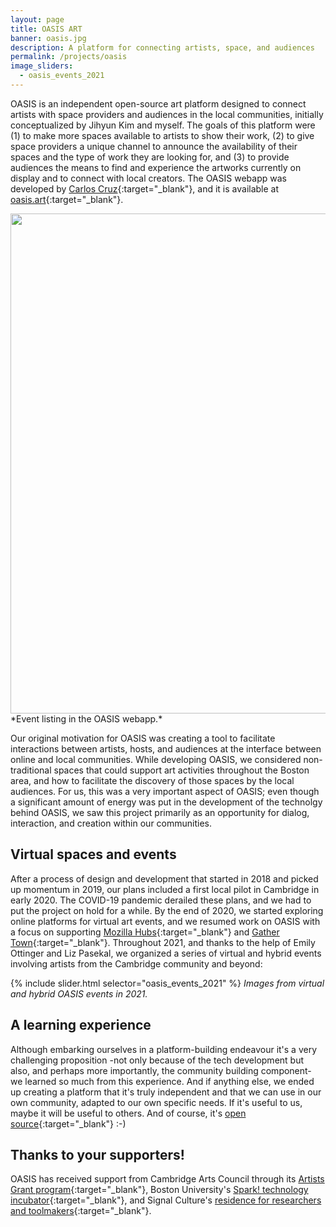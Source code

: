```yaml
---
layout: page
title: OASIS ART
banner: oasis.jpg
description: A platform for connecting artists, space, and audiences
permalink: /projects/oasis
image_sliders:
  - oasis_events_2021
---
```


OASIS is an independent open-source art platform designed to connect artists with space providers and audiences in the local communities, initially conceptualized by Jihyun Kim and myself. The goals of this platform were (1) to make more spaces available to artists to show their work, (2) to give space providers a unique channel to announce the availability of their spaces and the type of work they are looking for, and (3) to provide audiences the means to find and experience the artworks currently on display and to connect with local creators. The OASIS webapp was developed by [Carlos Cruz](https://www.carcruz.dev/){:target="_blank"}, and it is available at [oasis.art](https://oasis.art){:target="_blank"}.

<img img width="800" src="https://portfolio.andrescolubri.net/images/oasis-events-page.jpg" style="background:none; border:none; box-shadow:none">
*Event listing in the OASIS webapp.*

Our original motivation for OASIS was creating a tool to facilitate interactions between artists, hosts, and audiences at the interface between online and local communities. While developing OASIS, we considered non-traditional spaces that could support art activities throughout the Boston area, and how to facilitate the discovery of those spaces by the local audiences. For us, this was a very important aspect of OASIS; even though a significant amount of energy was put in the development of the technolgy behind OASIS, we saw this project primarily as an opportunity for dialog, interaction, and creation within our communities.

## Virtual spaces and events

After a process of design and development that started in 2018 and picked up momentum in 2019, our plans included a first local pilot in Cambridge in early 2020. The COVID-19 pandemic derailed these plans, and we had to put the project on hold for a while. By the end of 2020, we started exploring online platforms for virtual art events, and we resumed work on OASIS with a focus on supporting [Mozilla Hubs](https://hubs.mozilla.com/){:target="_blank"} and [Gather Town](https://www.gather.town/){:target="_blank"}. Throughout 2021, and thanks to the help of Emily Ottinger and Liz Pasekal, we organized a series of virtual and hybrid events involving artists from the Cambridge community and beyond:

{% include slider.html selector="oasis_events_2021" %}
*Images from virtual and hybrid OASIS events in 2021.*

## A learning experience

Although embarking ourselves in a platform-building endeavour it's a very challenging proposition -not only because of the tech development but also, and perhaps more importantly, the community building component- we learned so much from this experience. And if anything else, we ended up creating a platform that it's truly independent and that we can use in our own community, adapted to our own specific needs. If it's useful to us, maybe it will be useful to others. And of course, it's [open source](https://github.com/oasis-art-project){:target="_blank"} :-)

## Thanks to your supporters!

OASIS has received support from Cambridge Arts Council through its [Artists Grant program](https://www.cambridgema.gov/arts/programs/grants){:target="_blank"}, Boston University's [Spark! technology incubator](http://www.bu.edu/spark/){:target="_blank"}, and Signal Culture's [residence for researchers and toolmakers](http://signalculture.org/residency.html){:target="_blank"}.
